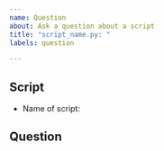 ```yaml
---
name: Question
about: Ask a question about a script
title: "script_name.py: "
labels: question

---
```


## Script

- Name of script: 

## Question
